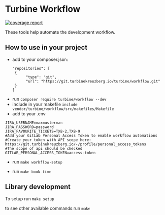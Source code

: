 # Turbine Workflow
[![coverage report](https://git.turbinekreuzberg.io/turbine/workflow/badges/main/coverage.svg)](https://git.turbinekreuzberg.io/turbine/workflow/-/commits/main)

These tools help automate the development workflow.

## How to use in your project
* add to your composer.json:
  ```
  "repositories": [  
   {
        "type": "git",
        "url": "https://git.turbinekreuzberg.io/turbine/workflow.git"
   }
  ]
  
* run `composer require turbine/workflow --dev`
* include in your makefile `include vendor/turbine/workflow/src/makefiles/Makefile`
* add to your .env 
```
JIRA_USERNAME=maxmusterman
JIRA_PASSWORD=password
JIRA_FAVOURITE_TICKETS=TXB-2,TXB-9
#Add your GitLab Personal Access Token to enable workflow automations
#Create your token with API scope here: https://git.turbinekreuzberg.io/-/profile/personal_access_tokens
#The scope of api should be checked
GITLAB_PERSONAL_ACCESS_TOKEN=access-token
```
* run `make workflow-setup`

* run `make book-time`

## Library development

To setup run
`make setup`

to see other available commands run
`make`
